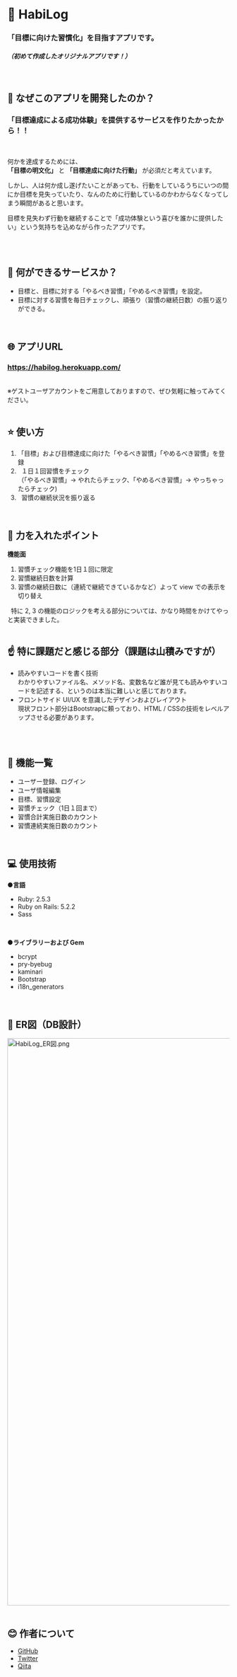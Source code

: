 # 🏃 HabiLog
### 「目標に向けた習慣化」を目指すアプリです。
##### （初めて作成したオリジナルアプリです！）
<br>

## 💬 なぜこのアプリを開発したのか？
### 「目標達成による成功体験」を提供するサービスを作りたかったから！！
<br>

何かを達成するためには、<br>
**「目標の明文化」** と **「目標達成に向けた行動」** が必須だと考えています。<br>

しかし、人は何か成し遂げたいことがあっても、行動をしているうちにいつの間にか目標を見失っていたり、なんのために行動しているのかわからなくなってしまう瞬間があると思います。<br>

目標を見失わず行動を継続することで「成功体験という喜びを誰かに提供したい」という気持ちを込めながら作ったアプリです。

<br>
<br>

## :memo: 何ができるサービスか？
- 目標と、目標に対する「やるべき習慣」「やめるべき習慣」を設定。
- 目標に対する習慣を毎日チェックし、頑張り（習慣の継続日数）の振り返りができる。
<br>

## 🌐 アプリURL

### **https://habilog.herokuapp.com/**
<br>
※ゲストユーザアカウントをご用意しておりますので、ぜひ気軽に触ってみてください。
<br>
<br>

## ⭐ 使い方
1. 「目標」および目標達成に向けた「やるべき習慣」「やめるべき習慣」を登録
2. &nbsp; １日１回習慣をチェック<br>
 （「やるべき習慣」→ やれたらチェック、「やめるべき習慣」→ やっちゃったらチェック)
3. &nbsp; 習慣の継続状況を振り返る
<br>

## 💪 力を入れたポイント
**機能面**
1. 習慣チェック機能を1日１回に限定
2. 習慣継続日数を計算
3. 習慣の継続日数に（連続で継続できているかなど）よって view での表示を切り替え

&nbsp; 特に 2, 3 の機能のロジックを考える部分については、かなり時間をかけてやっと実装できました。
<br>
<br>

## ☝️ 特に課題だと感じる部分（課題は山積みですが）
- 読みやすいコードを書く技術<br>
  わかりやすいファイル名、メソッド名、変数名など誰が見ても読みやすいコードを記述する、というのは本当に難しいと感じております。
- フロントサイド UI/UX を意識したデザインおよびレイアウト<br>
  現状フロント部分はBootstrapに頼っており、HTML / CSSの技術をレベルアップさせる必要があります。
<br>
<br>

## 📖 機能一覧
- ユーザー登録、ログイン
- ユーザ情報編集
- 目標、習慣設定
- 習慣チェック（1日１回まで）
- 習慣合計実施日数のカウント
- 習慣連続実施日数のカウント
<br>

##  💻 使用技術
**●言語**

- Ruby: 2.5.3
- Ruby on Rails: 5.2.2
- Sass
<br>

**●ライブラリーおよび Gem**

- bcrypt
- pry-byebug
- kaminari
- Bootstrap
- i18n_generators
<br>

## :scroll: ER図（DB設計）
<img width="1283" alt="HabiLog_ER図.png" src="https://qiita-image-store.s3.ap-northeast-1.amazonaws.com/0/621162/2f9c1bee-ddaf-1be6-c731-b3aa0c6c8ea7.png">

<br>
<br>

## :blush: 作者について
- [GitHub](https://github.com/TomoyukiMatsuda)
- [Twitter](https://twitter.com/tkmd35)
- [Qiita](https://qiita.com/tkmd35)
